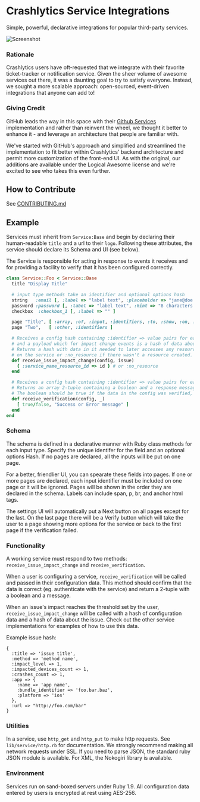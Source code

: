 # Crashlytics Service Integrations #

Simple, powerful, declarative integrations for popular third-party services.

![Screenshot](http://www.crashlytics.com/blog/wp-content/uploads/2012/09/Screen-Shot-2012-09-24-at-2.54.47-PM.png)

### Rationale ###

Crashlytics users have oft-requested that we integrate with their favorite ticket-tracker or notification service. Given the sheer volume of awesome services out there, it was a daunting goal to try to satisfy everyone. Instead, we sought a more scalable approach:  open-sourced, event-driven integrations that anyone can add to!

### Giving Credit ###

GitHub leads the way in this space with their [Github Services](https://github.com/github/github-services) implementation and rather than reinvent the wheel, we thought it better to enhance it - and leverage an architecture that people are familiar with.

We've started with GitHub's approach and simplified and streamlined the implementation to fit better within Crashlytics' backend architecture and permit more customization of the front-end UI. As with the original, our additions are available under the Logical Awesome license and we're excited to see who takes this even further.

## How to Contribute ##
See [CONTRIBUTING.md](https://github.com/crashlytics/crashlytics-services/blob/master/CONTRIBUTING.md)

## Example ##

Services must inherit from `Service:Base` and begin by declaring their human-readable `title` and a url to their `logo`. Following these attributes, the service should declare its Schema and UI (see below).

The Service is responsible for acting in response to events it receives and for providing a facility to verify that it has been configured correctly.

```ruby
class Service::Foo < Service::Base
  title "Display Title"

  # input type methods take an identifier and optional options hash
  string   :email [, :label => "label text", :placeholder => "jane@doe.com" ]
  password :password [, :label => "label text", :hint => "8 characters or longer" ]
  checkbox  :checkbox_1 [, :label => "" ]

  page "Title", [ :array, :of, :input, :identifiers, :to, :show, :on, :this, :page ]
  page "Two",   [ :other, :identifiers ]

  # Receives a config hash containing :identifier => value pairs for each input field
  # and a payload which for impact change events is a hash of data about the issue.
  # Returns a hash with data in it needed to later accesses any resources created
  # on the service or :no_resource if there wasn't a resource created.
  def receive_issue_impact_change(config, issue)
    { :service_name_resource_id => id } # or :no_resource
  end

  # Receives a config hash containing :identifier => value pairs for each input field.
  # Returns an array 2-tuple containing a boolean and a response message.
  # The boolean should be true if the data in the config was verified, otherwise false.
  def receive_verification(config, _)
    [ true/false, "Success or Error message" ]
  end
end
```

### Schema ###

The schema is defined in a declarative manner with Ruby class methods for each input type. Specify the unique identifer for the field and an optional options Hash. If no pages are declared, all the inputs will be put on one page.

For a better, friendlier UI, you can spearate these fields into pages. If one or more pages are declared, each input identifier must be included on one page or it will be ignored. Pages will be shown in the order they are declared in the schema. Labels can include span, p, br, and anchor html tags.

The settings UI will automatically put a Next button on all pages except for the last. On the last page there will be a Verify button which will take the user to a page showing more options for the service or back to the first page if the verification failed.

### Functionality ###

A working service must respond to two methods: `receive_issue_impact_change` and `receive_verification`.

When a user is configuring a service, `receive_verification` will be called and passed in their configuration data. This method should confirm that the data is correct (eg. authenticate with the service) and return a 2-tuple with a boolean and a message.

When an issue's impact reaches the threshold set by the user, `receive_issue_impact_change` will be called with a hash of configuration data and a hash of data about the issue. Check out the other service implementations for examples of how to use this data.

Example issue hash:
```
{
  :title => 'issue title',
  :method => 'method name',
  :impact_level => 1,
  :impacted_devices_count => 1,
  :crashes_count => 1,
  :app => {
    :name => 'app name',
    :bundle_identifier => 'foo.bar.baz',
    :platform => 'ios'
  },
  :url => "http://foo.com/bar"
}
```

### Utilities ###

In a service, use `http_get` and `http_put` to make http requests. See `lib/service/http.rb` for documentation. We strongly recommend making all network requests under SSL. If you need to parse JSON, the standard ruby JSON module is available. For XML, the Nokogiri library is available.

### Environment ###

Services run on sand-boxed servers under Ruby 1.9. All configuration data entered by users is encrypted at rest using AES-256.
